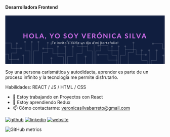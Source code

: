 #### **Desarrolladora Frontend**
![**Desarrolladora Frontend**](https://raw.githubusercontent.com/VeroSilva/portfolio/master/img/banner-github.png)

Soy una persona carismática y autodidacta, aprender es parte de un proceso infinito y la tecnología me permite disfrutarlo.

Habilidades: REACT / JS / HTML / CSS

- 🔭 Estoy trabajando en Proyectos con React 
- 🌱 Estoy aprendiendo Redux 
- 📫 Cómo contactarme: veronicasilvabarreto@gmail.com 


[<img src='https://cdn.jsdelivr.net/npm/simple-icons@3.0.1/icons/github.svg' alt='github' height='40'>](https://github.com/https://github.com/VeroSilva)  [<img src='https://cdn.jsdelivr.net/npm/simple-icons@3.0.1/icons/linkedin.svg' alt='linkedin' height='40'>](https://www.linkedin.com/in/https://www.linkedin.com/in/veronica-silva-frontend//)  [<img src='https://cdn.jsdelivr.net/npm/simple-icons@3.0.1/icons/icloud.svg' alt='website' height='40'>](https://verosilva.github.io/portfolio/)  

![GitHub metrics](https://metrics.lecoq.io/https://github.com/VeroSilva)  

